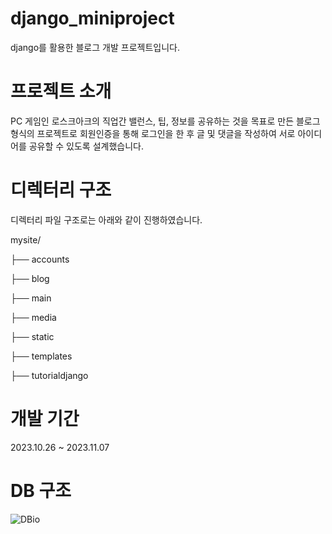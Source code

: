 # django_miniproject
django를 활용한 블로그 개발 프로젝트입니다.

# 프로젝트 소개
PC 게임인 로스크아크의 직업간 밸런스, 팁, 정보를 공유하는 것을 목표로 만든 블로그 형식의 프로젝트로
회원인증을 통해 로그인을 한 후 글 및 댓글을 작성하여 서로 아이디어를 공유할 수 있도록 설계했습니다.

# 디렉터리 구조
디렉터리 파일 구조로는 아래와 같이 진행하였습니다.

mysite/

├── accounts

├── blog

├── main

├── media

├── static

├── templates

├── tutorialdjango

# 개발 기간
2023.10.26 ~ 2023.11.07

# DB 구조
![DBio](https://github.com/mintcookie-park/django_miniproject/assets/79849531/22d95a53-f908-4d31-8c49-7ec3a56cb28e)


# 
